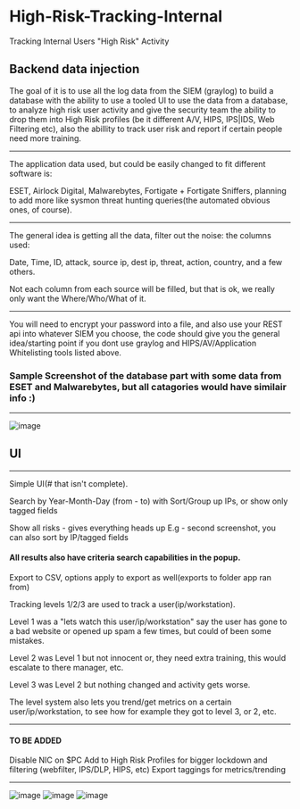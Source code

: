 # High-Risk-Tracking-Internal
Tracking Internal Users "High Risk" Activity


Backend data injection
--------------------------------------------------

The goal of it is to use all the log data from the SIEM (graylog) to build a database with the ability to use a tooled UI to use the data from a database, to analyze high risk user activity and give the security team the ability to drop them into High Risk profiles (be it different A/V, HIPS, IPS|IDS, Web Filtering etc), also the abillity to track user risk and report if certain people need more training.

--------------------------------------------------------

The application data used, but could be easily changed to fit different software is:

ESET, Airlock Digital, Malwarebytes, Fortigate + Fortigate Sniffers, planning to add more like sysmon threat hunting queries(the automated obvious ones, of course).

-----------------------------------------------------------

The general idea is getting all the data, filter out the noise: the columns used:

Date, Time, ID, attack, source ip, dest ip, threat, action, country, and a few others. 

Not each column from each source will be filled, but that is ok, we really only want the Where/Who/What of it.

-------------------------------------------------------------

You will need to encrypt your password into a file, and also use your REST api into whatever SIEM you choose, the code should give you the general idea/starting point if you dont use graylog and HIPS/AV/Application Whitelisting tools listed above.


### Sample Screenshot of the database part with some data from ESET and Malwarebytes, but all catagories would have similair info :)

--------------------------------------------------------------------
![image](https://i.imgur.com/EgVbbio.jpg)

## UI
-------------------------------------------------------------------------

Simple UI(# that isn't complete).

Search by Year-Month-Day (from - to) with Sort/Group up IPs, or show only tagged fields

Show all risks - gives everything heads up E.g - second screenshot, you can also sort by IP/tagged fields

#### All results also have criteria search capabilities in the popup.

Export to CSV, options apply to export as well(exports to folder app ran from)

Tracking levels 1/2/3 are used to track a user(ip/workstation).

Level 1 was a "lets watch this user/ip/workstation" say the user has gone to a bad website or opened up spam a few times, but could of been some mistakes.

Level 2 was Level 1 but not innocent or, they need extra training, this would escalate to there manager, etc.

Level 3 was Level 2 but nothing changed and activity gets worse.


The level system also lets you trend/get metrics on a certain user/ip/workstation, to see how for example they got to level 3, or 2, etc. 

---------------------------------------------------------------------------

#### TO BE ADDED

Disable NIC on $PC
Add to High Risk Profiles for bigger lockdown and filtering (webfilter, IPS/DLP, HIPS, etc)
Export taggings for metrics/trending

-----------------------------------------------------------------------
![image](https://i.imgur.com/eyrCq8x.jpg)
![image](https://i.imgur.com/dw1gRry.jpg)
![image](https://i.imgur.com/kUr4hAd.jpg)

